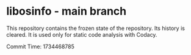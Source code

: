 # libosinfo - main branch

This repository contains the frozen state of the repository.
Its history is cleared. It is used only for static code
analysis with Codacy.

Commit Time: 1734468785